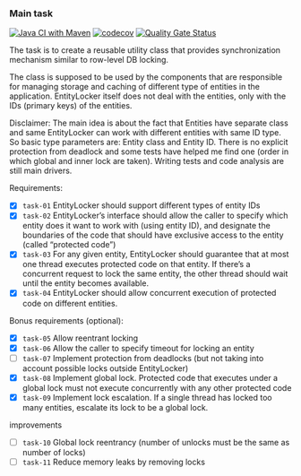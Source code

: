 ### Main task

[![Java CI with Maven](https://github.com/reomor/EntityLocker/actions/workflows/maven.yml/badge.svg)](https://github.com/reomor/EntityLocker/actions/workflows/maven.yml)
[![codecov](https://codecov.io/gh/reomor/EntityLocker/branch/main/graph/badge.svg?token=U1T2UIM93I)](https://codecov.io/gh/reomor/EntityLocker)
[![Quality Gate Status](https://sonarcloud.io/api/project_badges/measure?project=reomor_EntityLocker&metric=alert_status)](https://sonarcloud.io/summary/new_code?id=reomor_EntityLocker)

The task is to create a reusable utility class that provides synchronization mechanism similar to row-level DB locking.
<p>
The class is supposed to be used by the components that are responsible for managing storage and caching of different
type of entities in the application.
EntityLocker itself does not deal with the entities, only with the IDs (primary keys) of the entities.
<p>

Disclaimer:
The main idea is about the fact that Entities have separate class and same EntityLocker can work with different entities with same ID type.
So basic type parameters are: Entity class and Entity ID. 
There is no explicit protection from deadlock and some tests have helped me find one (order in which global and inner lock are taken). 
Writing tests and code analysis are still main drivers.

<p>
Requirements:

- [x] `task-01` EntityLocker should support different types of entity IDs
- [x] `task-02` EntityLocker’s interface should allow the caller to specify which entity does it want to work with (using entity ID),
  and designate the boundaries of the code that should have exclusive access to the entity (called “protected code”)
- [x] `task-03` For any given entity, EntityLocker should guarantee that at most one thread executes protected code on that entity.
  If there’s a concurrent request to lock the same entity, the other thread should wait until the entity becomes available.
- [x] `task-04` EntityLocker should allow concurrent execution of protected code on different entities.

<p>
Bonus requirements (optional):

- [x] `task-05` Allow reentrant locking
- [x] `task-06` Allow the caller to specify timeout for locking an entity
- [ ] `task-07` Implement protection from deadlocks (but not taking into account possible locks outside EntityLocker)
- [x] `task-08` Implement global lock. Protected code that executes under a global lock must not execute concurrently with any other protected code
- [x] `task-09` Implement lock escalation. If a single thread has locked too many entities, escalate its lock to be a global lock. 

improvements
- [ ] `task-10` Global lock reentrancy (number of unlocks must be the same as number of locks)
- [ ] `task-11` Reduce memory leaks by removing locks
